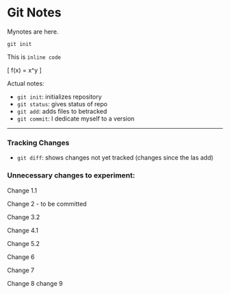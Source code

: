 # Git Notes

Mynotes are here.

```
git init
```

This is ```inline code```

\[ f(x) = x^y  \]

Actual notes:

* `git init`: initializes repository
* `git status`: gives status of repo
* `git add`: adds files to betracked
* `git commit`: I dedicate myself to a version

---

### Tracking Changes

* `git diff`: shows changes not yet tracked (changes since the las add)

### Unnecessary changes to experiment:

Change 1.1

Change 2 - to be committed

Change 3.2

Change 4.1

Change 5.2

Change 6

Change 7

Change 8 change 9